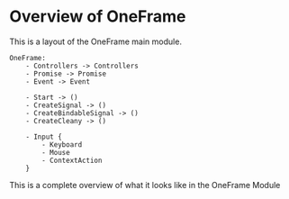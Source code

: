 # Overview of OneFrame

This is a layout of the OneFrame main module.

```
OneFrame:
    - Controllers -> Controllers
    - Promise -> Promise
    - Event -> Event

    - Start -> ()
    - CreateSignal -> ()
    - CreateBindableSignal -> ()
    - CreateCleany -> ()

    - Input {
        - Keyboard
        - Mouse
        - ContextAction
    }
```

This is a complete overview of what it looks like in the OneFrame Module